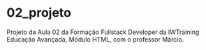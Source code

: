 # 02_projeto

Projeto da Aula 02 da Formação Fullstack Developer da IWTraining Educação Avançada, Módulo HTML, com o professor Márcio.
